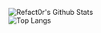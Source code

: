 <!--**👋Hey there I'm a student interested in comp sci, web dev, design, and more.** -->

![Refact0r's Github Stats](https://github-readme-stats.vercel.app/api?username=Zkyarpan&show_icons=true&border_radius=20&bg_color=0d1117&text_color=c9d1d9&title_color=58a6ff&icon_color=58a6ff&hide_border=true)<br>
![Top Langs](https://github-readme-stats.vercel.app/api/top-langs/?username=Zkyarpan&layout=compact&border_radius=20&bg_color=0d1117&text_color=c9d1d9&title_color=58a6ff&icon_color=58a6ff&hide_border=true)
